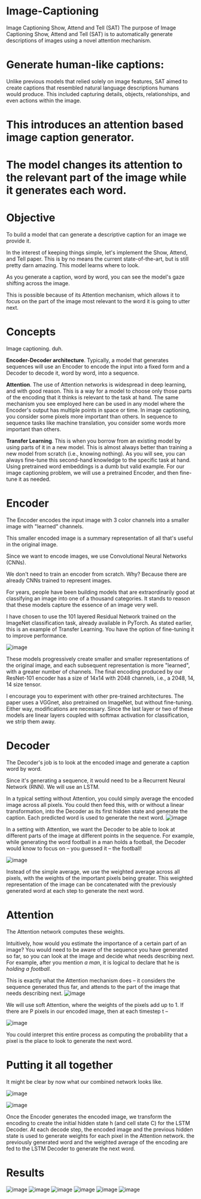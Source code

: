 # Image-Captioning
Image Captioning Show, Attend and Tell (SAT)
The purpose of Image Captioning Show, Attend and Tell (SAT) is to automatically generate descriptions of images using a novel attention mechanism.
# Generate human-like captions: 
Unlike previous models that relied solely on image features, SAT aimed to create captions that resembled natural language descriptions humans would produce. This included capturing details, objects, relationships, and even actions within the image.

# This introduces an attention based image caption generator. 
# The model changes its attention to the relevant part of the image while it generates each word.

# Objective
To build a model that can generate a descriptive caption for an image we provide it.

In the interest of keeping things simple, let's implement the Show, Attend, and Tell paper. This is by no means the current state-of-the-art, but is still pretty darn amazing. 
This model learns where to look.

As you generate a caption, word by word, you can see the model's gaze shifting across the image.

This is possible because of its Attention mechanism, which allows it to focus on the part of the image most relevant to the word it is going to utter next.

# Concepts

Image captioning. duh.

**Encoder-Decoder architecture**. Typically, a model that generates sequences will use an Encoder to encode the input into a fixed form and a Decoder to decode it, word by word, into a sequence.

**Attention**. The use of Attention networks is widespread in deep learning, and with good reason. This is a way for a model to choose only those parts of the encoding that it thinks is relevant to the task at hand. The same mechanism you see employed here can be used in any model where the Encoder's output has multiple points in space or time. In image captioning, you consider some pixels more important than others. In sequence to sequence tasks like machine translation, you consider some words more important than others.

**Transfer Learning**. This is when you borrow from an existing model by using parts of it in a new model. This is almost always better than training a new model from scratch (i.e., knowing nothing). As you will see, you can always fine-tune this second-hand knowledge to the specific task at hand. Using pretrained word embeddings is a dumb but valid example. For our image captioning problem, we will use a pretrained Encoder, and then fine-tune it as needed.

# Encoder
The Encoder encodes the input image with 3 color channels into a smaller image with "learned" channels.

This smaller encoded image is a summary representation of all that's useful in the original image.

Since we want to encode images, we use Convolutional Neural Networks (CNNs).

We don't need to train an encoder from scratch. Why? Because there are already CNNs trained to represent images.

For years, people have been building models that are extraordinarily good at classifying an image into one of a thousand categories. It stands to reason that these models capture the essence of an image very well.

I have chosen to use the 101 layered Residual Network trained on the ImageNet classification task, already available in PyTorch. As stated earlier, this is an example of Transfer Learning. You have the option of fine-tuning it to improve performance.

![image](https://github.com/MARCUS-MITc/Image-Captioning/assets/123622512/be3e9306-42d2-4aca-ad40-24f29e1eef08)

These models progressively create smaller and smaller representations of the original image, and each subsequent representation is more "learned", with a greater number of channels. The final encoding produced by our ResNet-101 encoder has a size of 14x14 with 2048 channels, i.e., a 2048, 14, 14 size tensor.

I encourage you to experiment with other pre-trained architectures. The paper uses a VGGnet, also pretrained on ImageNet, but without fine-tuning. Either way, modifications are necessary. Since the last layer or two of these models are linear layers coupled with softmax activation for classification, we strip them away.

# Decoder
The Decoder's job is to look at the encoded image and generate a caption word by word.

Since it's generating a sequence, it would need to be a Recurrent Neural Network (RNN). We will use an LSTM.

In a typical setting without Attention, you could simply average the encoded image across all pixels. You could then feed this, with or without a linear transformation, into the Decoder as its first hidden state and generate the caption. Each predicted word is used to generate the next word.
![image](https://github.com/MARCUS-MITc/Image-Captioning/assets/123622512/bd493949-96a4-4880-aa1d-55f8174e288d)

In a setting with Attention, we want the Decoder to be able to look at different parts of the image at different points in the sequence. For example, while generating the word football in a man holds a football, the Decoder would know to focus on – you guessed it – the football!

![image](https://github.com/MARCUS-MITc/Image-Captioning/assets/123622512/94c753de-1e6d-430d-a4a4-136a8ee3329b)

Instead of the simple average, we use the weighted average across all pixels, with the weights of the important pixels being greater. This weighted representation of the image can be concatenated with the previously generated word at each step to generate the next word.

# Attention
The Attention network computes these weights.

Intuitively, how would you estimate the importance of a certain part of an image? You would need to be aware of the sequence you have generated so far, so you can look at the image and decide what needs describing next. For example, after you mention *a man*, it is logical to declare that he is *holding a football*.

This is exactly what the Attention mechanism does – it considers the sequence generated thus far, and attends to the part of the image that needs describing next.
![image](https://github.com/MARCUS-MITc/Image-Captioning/assets/123622512/f628bf45-c7e3-441d-b10c-33d5c75421ba)

We will use soft Attention, where the weights of the pixels add up to 1. If there are P pixels in our encoded image, then at each timestep t –

![image](https://github.com/MARCUS-MITc/Image-Captioning/assets/123622512/98e3ef31-b762-47cf-82ef-3c2fb7a97996)

You could interpret this entire process as computing the probability that a pixel is the place to look to generate the next word.

# Putting it all together
It might be clear by now what our combined network looks like.

![image](https://github.com/MARCUS-MITc/Image-Captioning/assets/123622512/db4db281-2f8b-4419-8034-b4f831f136ae)

![image](https://github.com/MARCUS-MITc/Image-Captioning/assets/123622512/8ae94866-8853-4ba9-b6c3-9a619f8955dd)


Once the Encoder generates the encoded image, we transform the encoding to create the initial hidden state h (and cell state C) for the LSTM Decoder.
At each decode step,
the encoded image and the previous hidden state is used to generate weights for each pixel in the Attention network.
the previously generated word and the weighted average of the encoding are fed to the LSTM Decoder to generate the next word.

# Results

![image](https://github.com/MARCUS-MITc/Image-Captioning/assets/123622512/ffeb4e04-fed8-4ecf-8a82-2836e4fd62d9)
![image](https://github.com/MARCUS-MITc/Image-Captioning/assets/123622512/e31bef28-a038-426b-937c-c0021e54195b)
![image](https://github.com/MARCUS-MITc/Image-Captioning/assets/123622512/d20316ee-27a3-412d-a402-954a9928edee)
![image](https://github.com/MARCUS-MITc/Image-Captioning/assets/123622512/9fffa5c7-2f21-417e-ad46-616cc1848cd6)
![image](https://github.com/MARCUS-MITc/Image-Captioning/assets/123622512/4d2357ab-587e-4afd-8a1c-992b91c6ef5d)
![image](https://github.com/MARCUS-MITc/Image-Captioning/assets/123622512/6d259dc3-1b65-4106-87a6-7b28d2238f3b)











